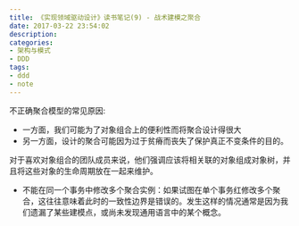 ```yaml
---
title: 《实现领域驱动设计》读书笔记(9) - 战术建模之聚合
date: 2017-03-22 23:54:02
description: 
categories:
- 架构与模式
- DDD
tags: 
- ddd
- note
---
```


不正确聚合模型的常见原因:
- 一方面，我们可能为了对象组合上的便利性而将聚合设计得很大
- 另一方面，设计的聚合可能因为过于贫瘠而丧失了保护真正不变条件的目的。

对于喜欢对象组合的团队成员来说，他们强调应该将相关联的对象组成对象树，并且将这些对象的生命周期放在一起来维护。

- 不能在同一个事务中修改多个聚合实例：如果试图在单个事务红修改多个聚合，这往往意味着此时的一致性边界是错误的。发生这样的情况通常是因为我们遗漏了某些建模点，或尚未发现通用语言中的某个概念。